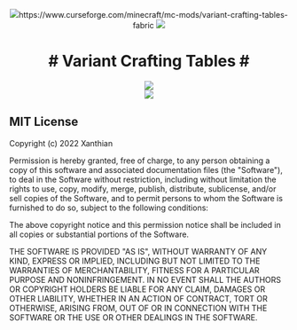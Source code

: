 <p align="center">
<img src="https://cf.way2muchnoise.eu/full_variant-crafting-tables-fabric_downloads.svg">https://www.curseforge.com/minecraft/mc-mods/variant-crafting-tables-fabric</img>   <img src="http://cf.way2muchnoise.eu/versions/variant-crafting-tables-fabric.svg">
 </p>

<h1 align="center"># Variant Crafting Tables #</h1>
<p align="center">
 <img src="https://user-images.githubusercontent.com/7688001/151965658-94c593ab-3f20-44eb-af79-a745c97760ad.png">
 <br>
<img src="https://user-images.githubusercontent.com/7688001/151965828-c45e161d-b99f-4471-b36d-6108d33fb5b0.png">
 </p>


## MIT License

Copyright (c) 2022 Xanthian

Permission is hereby granted, free of charge, to any person obtaining a copy of this software and associated
documentation files (the "Software"), to deal in the Software without restriction, including without limitation the
rights to use, copy, modify, merge, publish, distribute, sublicense, and/or sell copies of the Software, and to permit
persons to whom the Software is furnished to do so, subject to the following conditions:

The above copyright notice and this permission notice shall be included in all copies or substantial portions of the
Software.

THE SOFTWARE IS PROVIDED "AS IS", WITHOUT WARRANTY OF ANY KIND, EXPRESS OR IMPLIED, INCLUDING BUT NOT LIMITED TO THE
WARRANTIES OF MERCHANTABILITY, FITNESS FOR A PARTICULAR PURPOSE AND NONINFRINGEMENT. IN NO EVENT SHALL THE AUTHORS OR
COPYRIGHT HOLDERS BE LIABLE FOR ANY CLAIM, DAMAGES OR OTHER LIABILITY, WHETHER IN AN ACTION OF CONTRACT, TORT OR
OTHERWISE, ARISING FROM, OUT OF OR IN CONNECTION WITH THE SOFTWARE OR THE USE OR OTHER DEALINGS IN THE SOFTWARE.
